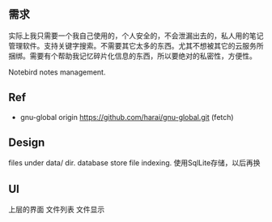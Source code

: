 ## 需求
实际上我只需要一个我自己使用的，个人安全的，不会泄漏出去的，私人用的笔记管理软件。支持关键字搜索。不需要其它太多的东西。尤其不想被其它的云服务所捆绑。需要有个帮助我记忆碎片化信息的东西，所以要绝对的私密性，方便性。

Notebird notes management.


## Ref
- gnu-global
    origin  https://github.com/harai/gnu-global.git (fetch)



## Design
files under data/ dir.
database store file indexing.
使用SqlLite存储，以后再换


## UI
上层的界面
文件列表
文件显示



